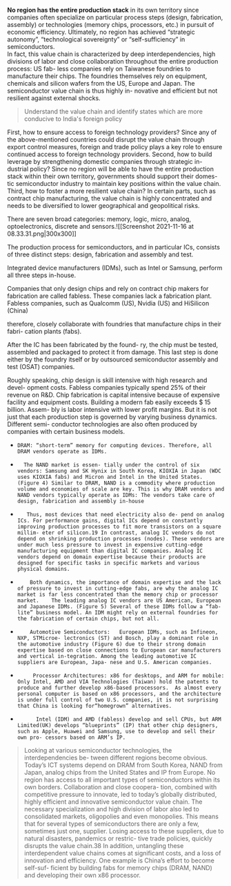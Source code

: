  

**No region has the entire production stack** in its own territory since companies often specialize on particular process steps (design, fabrication, assembly) or technologies (memory chips, processors, etc.) in pursuit of economic efficiency. Ultimately, no region has achieved “strategic autonomy”, “technological sovereignty” or “self-sufficiency” in semiconductors.  
In fact, this value chain is characterized by deep interdependencies, high divisions of labor and close collaboration throughout the entire production process: US fab- less companies rely on Taiwanese foundries to manufacture their chips. The foundries themselves rely on equipment, chemicals and silicon wafers from the US, Europe and Japan. The semiconductor value chain is thus highly in- novative and efficient but not resilient against external shocks.

> Understand the value chain and identify states which are more conducive to India's foreign policy

 

First, how to ensure access to foreign technology providers? Since any of the above-mentioned countries could disrupt the value chain through export control measures, foreign and trade policy plays a key role to ensure continued access to foreign technology providers. Second, how to build leverage by strengthening domestic companies through strategic in- dustrial policy? Since no region will be able to have the entire production stack within their own territory, governments should support their domes- tic semiconductor industry to maintain key positions within the value chain. Third, how to foster a more resilient value chain? In certain parts, such as contract chip manufacturing, the value chain is highly concentrated and needs to be diversified to lower geographical and geopolitical risks.

 

There are seven broad categories: memory, logic, micro, analog, optoelectronics, discrete and sensors.![[Screenshot 2021-11-16 at 08.33.31.png|300x300]]

The production process for semiconductors, and in particular ICs, consists of three distinct steps: design, fabrication and assembly and test.

Integrated device manufacturers (IDMs), such as Intel or Samsung, perform all three steps in-house.

Companies that only design chips and rely on contract chip makers for fabrication are called fabless. These companies lack a fabrication plant. Fabless companies, such as Qualcomm (US), Nvidia (US) and HiSilicon (China)

therefore, closely collaborate with foundries that manufacture chips in their fabri- cation plants (fabs). 
 
After the IC has been fabricated by the found- ry, the chip must be tested, assembled and packaged to protect it from damage. This last step is done either by the foundry itself or by outsourced semiconductor assembly and test (OSAT) companies.

 
Roughly speaking, chip design is skill intensive with high research and devel- opment costs. Fabless companies typically spend 25% of their revenue on R&D. Chip fabrication is capital intensive because of expensive facility and equipment costs. Building a modern fab easily exceeds $ 15 billion. Assem- bly is labor intensive with lower profit margins. But it is not just that each production step is governed by varying business dynamics. Different semi- conductor technologies are also often produced by companies with certain business models.

-     DRAM: “short-term” memory for computing devices. Therefore, all DRAM vendors operate as IDMs.
-       The NAND market is essen- tially under the control of six vendors: Samsung and SK Hynix in South Korea, KIOXIA in Japan (WDC uses KIOXIA fabs) and Micron and Intel in the United States. (Figure 4) Similar to DRAM, NAND is a commodity where production volume and economies of scale are key. This is why DRAM vendors and NAND vendors typically operate as IDMs: The vendors take care of design, fabrication and assembly in-house
-        Thus, most devices that need electricity also de- pend on analog ICs. For performance gains, digital ICs depend on constantly improving production processes to fit more transistors on a square millim- eter of silicon.19 In contrast, analog IC vendors do not depend on shrinking production processes (nodes). These vendors are under much less pressure to invest in expensive cutting-edge manufacturing equipment than digital IC companies. Analog IC vendors depend on domain expertise because their products are designed for specific tasks in specific markets and various physical domains.
-         Both dynamics, the importance of domain expertise and the lack of pressure to invest in cutting-edge fabs, are why the analog IC market is far less concentrated than the memory chip or processor market.    The leading analog IC vendors are US American, European and Japanese IDMs. (Figure 5) Several of these IDMs follow a “fab-lite” business model. An IDM might rely on external foundries for the fabrication of certain chips, but not all.
-         Automotive Semiconductors:   European IDMs, such as Infineon, NXP, STMicroe- lectronics (ST) and Bosch, play a dominant role in the automotive industry (Figure 6) due to their strong domain expertise based on close connections to European car manufacturers and vertical in-tegration. Among the leading automotive IC suppliers are European, Japa- nese and U.S. American companies.
-          Processor Architectures: x86 for desktops, and ARM for mobile: Only Intel, AMD and VIA Technologies (Taiwan) hold the patents to produce and further develop x86-based processors.  As almost every personal computer is based on x86 processors, and the architecture is under full control of two U.S. companies, it is not surprising that China is looking for“homegrown” alternatives.
-           Intel (IDM) and AMD (fabless) develop and sell CPUs, but ARM Limited(UK) develops “blueprints” (IP) that other chip designers, such as Apple, Huawei and Samsung, use to develop and sell their own pro- cessors based on ARM’s IP.


>  Looking at various semiconductor technologies, the interdependencies be- tween different regions become obvious. Today’s ICT systems depend on DRAM from South Korea, NAND from Japan, analog chips from the United States and IP from Europe. No region has access to all important types of semiconductors within its own borders. Collaboration and close coopera- tion, combined with competitive pressure to innovate, led to today’s globally distributed, highly efficient and innovative semiconductor value chain. The necessary specialization and high division of labor also led to consolidated markets, oligopolies and even monopolies. This means that for several types of semiconductors there are only a few, sometimes just one, supplier. Losing access to these suppliers, due to natural disasters, pandemics or restric- tive trade policies, quickly disrupts the value chain.38 In addition, untangling these interdependent value chains comes at significant costs, and a loss of innovation and efficiency. One example is China’s effort to become self-suf- ficient by building fabs for memory chips (DRAM, NAND) and developing their own x86 processor.


